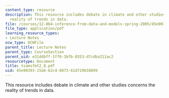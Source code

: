 ```yaml
---
content_type: resource
description: This resource includes debate in climate and other studies concerns the
  reality of trends in data.
file: /courses/12-864-inference-from-data-and-models-spring-2005/45e9039315a662c4807361d729b58899_tsamsfmt2_8.pdf
file_type: application/pdf
learning_resource_types:
- Lecture Notes
ocw_type: OCWFile
parent_title: Lecture Notes
parent_type: CourseSection
parent_uid: e31ddbff-1ff0-3bfb-0353-d7cdba211ac2
resourcetype: Document
title: tsamsfmt2_8.pdf
uid: 45e90393-15a6-62c4-8073-61d729b58899
---
```

This resource includes debate in climate and other studies concerns the reality of trends in data.

